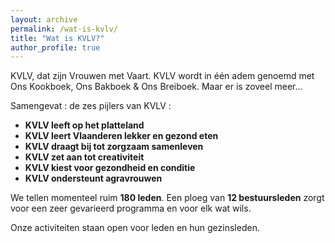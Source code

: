```yaml
---
layout: archive
permalink: /wat-is-kvlv/
title: "Wat is KVLV?"
author_profile: true
---
```

KVLV, dat zijn Vrouwen met Vaart.
KVLV wordt in één adem genoemd met Ons Kookboek, Ons Bakboek & Ons Breiboek.
Maar er is zoveel meer...

Samengevat : de zes pijlers van KVLV :

- **KVLV leeft op het platteland**
- **KVLV leert Vlaanderen lekker en gezond eten**
- **KVLV draagt bij tot zorgzaam samenleven**
- **KVLV zet aan tot creativiteit**
- **KVLV kiest voor gezondheid en conditie**
- **KVLV ondersteunt agravrouwen**

We tellen momenteel ruim **180 leden**. Een ploeg van **12 bestuursleden** zorgt voor een zeer gevarieerd programma en voor elk wat wils.

Onze activiteiten staan open voor leden en hun gezinsleden.